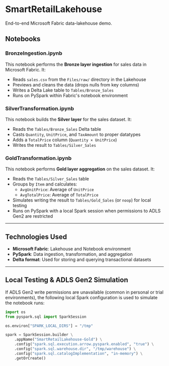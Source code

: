 # SmartRetailLakehouse

End-to-end Microsoft Fabric data-lakehouse demo.

## Notebooks

### BronzeIngestion.ipynb
This notebook performs the **Bronze layer ingestion** for sales data in Microsoft Fabric. It:
- Reads `sales.csv` from the `Files/raw/` directory in the Lakehouse
- Previews and cleans the data (drops nulls from key columns)
- Writes a Delta Lake table to `Tables/Bronze_Sales`
- Runs on PySpark within Fabric's notebook environment

### SilverTransformation.ipynb
This notebook builds the **Silver layer** for the sales dataset. It:
- Reads the `Tables/Bronze_Sales` Delta table
- Casts `Quantity`, `UnitPrice`, and `TaxAmount` to proper datatypes
- Adds a `TotalPrice` column (`Quantity × UnitPrice`)
- Writes the result to `Tables/Silver_Sales`

### GoldTransformation.ipynb
This notebook performs **Gold layer aggregation** on the sales dataset. It:
- Reads the `Tables/Silver_Sales` table
- Groups by `Item` and calculates:
  - `AvgUnitPrice`: Average of `UnitPrice`
  - `AvgTotalPrice`: Average of `TotalPrice`
- Simulates writing the result to `Tables/Gold_Sales` (or `noop`) for local testing
- Runs on PySpark with a local Spark session when permissions to ADLS Gen2 are restricted

---

## Technologies Used
- **Microsoft Fabric**: Lakehouse and Notebook environment
- **PySpark**: Data ingestion, transformation, and aggregation
- **Delta format**: Used for storing and querying transactional datasets

---

## Local Testing & ADLS Gen2 Simulation
If ADLS Gen2 write permissions are unavailable (common in personal or trial environments), the following local Spark configuration is used to simulate the notebook runs:
```python
import os
from pyspark.sql import SparkSession

os.environ["SPARK_LOCAL_DIRS"] = "/tmp"

spark = SparkSession.builder \
    .appName("SmartRetailLakehouse-Gold") \
    .config("spark.sql.execution.arrow.pyspark.enabled", "true") \
    .config("spark.sql.warehouse.dir", "/tmp/warehouse") \
    .config("spark.sql.catalogImplementation", "in-memory") \
    .getOrCreate()
